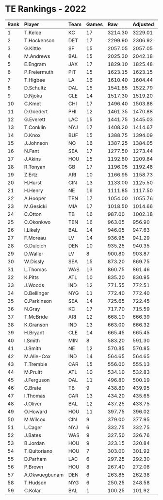 # TE Rankings - 2022

| Rank | Player        | Team | Games | Raw     | Adjusted | Difficulty | Avg/Game | Typical | Consistency | Trend    |
| :----| :-------------| :----| :-----| :-------| :--------| :----------| :--------| :-------| :-----------| :--------|
| 1    | T.Kelce       | KC   | 17    | 3214.30 | 3229.01  | 1.005      | 189.08   | 183.50  | 8/1/8       | +80.2%   |
| 2    | T.Hockenson   | DET  | 17    | 2299.90 | 2306.92  | 1.003      | 135.29   | 117.50  | 9/1/7       | +163.1%  |
| 3    | G.Kittle      | SF   | 15    | 2057.05 | 2057.05  | 1.000      | 137.14   | 142.50  | 9/0/6       | +210.8%  |
| 4    | M.Andrews     | BAL  | 15    | 2025.30 | 2042.18  | 1.008      | 135.02   | 152.50  | 10/0/5      | +213.0%  |
| 5    | E.Engram      | JAX  | 17    | 1829.10 | 1825.48  | 0.998      | 107.59   | 96.50   | 8/1/8       | +309.9%  |
| 6    | P.Freiermuth  | PIT  | 15    | 1623.15 | 1623.15  | 1.000      | 108.21   | 110.50  | 6/2/7       | +121.9%  |
| 7    | T.Higbee      | LA   | 16    | 1610.40 | 1604.44  | 0.996      | 100.65   | 100.50  | 7/2/7       | +230.4%  |
| 8    | D.Schultz     | DAL  | 15    | 1541.85 | 1522.79  | 0.988      | 102.79   | 105.50  | 8/1/6       | +252.8%  |
| 9    | D.Njoku       | CLE  | 14    | 1517.30 | 1519.20  | 1.001      | 108.38   | 96.50   | 6/1/7       | +198.4%  |
| 10   | C.Kmet        | CHI  | 17    | 1496.40 | 1503.88  | 1.005      | 88.02    | 79.50   | 9/1/7       | +197.2%  |
| 11   | D.Goedert     | PHI  | 12    | 1461.35 | 1470.88  | 1.007      | 121.78   | 120.00  | 6/1/5       | +69.1%   |
| 12   | G.Everett     | LAC  | 15    | 1441.75 | 1445.03  | 1.002      | 96.12    | 100.00  | 7/3/5       | +95.2%   |
| 13   | T.Conklin     | NYJ  | 17    | 1408.20 | 1414.67  | 1.005      | 82.84    | 77.50   | 8/1/8       | +262.2%  |
| 14   | D.Knox        | BUF  | 15    | 1388.75 | 1394.09  | 1.004      | 92.58    | 94.00   | 9/0/6       | +153.7%  |
| 15   | J.Johnson     | NO   | 16    | 1387.25 | 1384.05  | 0.998      | 86.70    | 82.50   | 8/0/8       | +303.3%  |
| 16   | N.Fant        | SEA  | 17    | 1277.50 | 1273.44  | 0.997      | 75.15    | 70.00   | 8/3/6       | +139.6%  |
| 17   | J.Akins       | HOU  | 15    | 1192.80 | 1209.84  | 1.014      | 79.52    | 73.50   | 8/1/6       | +258.5%  |
| 18   | R.Tonyan      | GB   | 17    | 1196.05 | 1192.48  | 0.997      | 70.36    | 63.00   | 7/2/8       | +186.5%  |
| 19   | Z.Ertz        | ARI  | 10    | 1166.95 | 1158.73  | 0.993      | 116.70   | 124.00  | 3/2/5       | INACTIVE |
| 20   | H.Hurst       | CIN  | 13    | 1133.00 | 1125.50  | 0.993      | 87.15    | 83.50   | 5/2/6       | +126.8%  |
| 21   | H.Henry       | NE   | 16    | 1111.85 | 1117.50  | 1.005      | 69.49    | 71.50   | 9/0/7       | +276.1%  |
| 22   | A.Hooper      | TEN  | 17    | 1054.00 | 1055.76  | 1.002      | 62.00    | 57.00   | 8/1/8       | +219.5%  |
| 23   | M.Gesicki     | MIA  | 17    | 1018.50 | 1014.66  | 0.996      | 59.91    | 56.00   | 10/1/6      | +623.8%  |
| 24   | C.Otton       | TB   | 16    | 987.00  | 1002.18  | 1.015      | 61.69    | 71.00   | 10/1/5      | +291.3%  |
| 25   | C.Okonkwo     | TEN  | 16    | 963.05  | 956.90   | 0.994      | 60.19    | 68.00   | 9/1/6       | +398.2%  |
| 26   | I.Likely      | BAL  | 14    | 946.05  | 947.63   | 1.002      | 67.58    | 59.50   | 7/1/6       | +386.4%  |
| 27   | F.Moreau      | LV   | 14    | 936.95  | 941.29   | 1.005      | 66.92    | 66.00   | 6/2/6       | +144.7%  |
| 28   | G.Dulcich     | DEN  | 10    | 935.25  | 940.35   | 1.005      | 93.53    | 85.00   | 4/0/6       | +162.9%  |
| 29   | D.Waller      | LV   | 8     | 900.80  | 903.87   | 1.003      | 112.60   | 115.00  | 4/0/4       | +99.0%   |
| 30   | W.Dissly      | SEA  | 15    | 873.20  | 869.75   | 0.996      | 58.21    | 59.50   | 10/1/4      | +166.1%  |
| 31   | L.Thomas      | WAS  | 13    | 860.75  | 861.46   | 1.001      | 66.21    | 68.50   | 7/0/6       | +259.8%  |
| 32   | K.Pitts       | ATL  | 10    | 835.20  | 830.95   | 0.995      | 83.52    | 75.00   | 6/0/4       | INACTIVE |
| 33   | J.Woods       | IND  | 12    | 771.55  | 772.51   | 1.001      | 64.30    | 65.50   | 8/0/4       | +288.8%  |
| 34   | D.Bellinger   | NYG  | 11    | 772.40  | 772.40   | 1.000      | 70.22    | 68.00   | 5/0/6       | +128.9%  |
| 35   | C.Parkinson   | SEA  | 14    | 725.65  | 722.45   | 0.996      | 51.83    | 48.00   | 8/0/6       | +279.5%  |
| 36   | N.Gray        | KC   | 17    | 717.70  | 715.59   | 0.997      | 42.22    | 40.50   | 9/2/6       | +141.7%  |
| 37   | T.McBride     | ARI  | 12    | 668.10  | 666.39   | 0.997      | 55.68    | 46.00   | 5/0/7       | +546.1%  |
| 38   | K.Granson     | IND  | 13    | 663.00  | 666.32   | 1.005      | 51.00    | 49.00   | 7/0/6       | INACTIVE |
| 39   | H.Bryant      | CLE  | 14    | 665.45  | 665.45   | 1.000      | 47.53    | 48.50   | 9/0/5       | +156.6%  |
| 40   | I.Smith       | MIN  | 8     | 583.20  | 591.30   | 1.014      | 72.90    | 80.00   | 5/0/3       | +131.5%  |
| 41   | J.Smith       | NE   | 12    | 570.85  | 570.85   | 1.000      | 47.57    | 48.50   | 5/1/6       | +166.7%  |
| 42   | M.Alie-Cox    | IND  | 14    | 564.65  | 564.65   | 1.000      | 40.33    | 27.50   | 9/0/5       | +476.5%  |
| 43   | T.Tremble     | CAR  | 15    | 556.00  | 555.13   | 0.998      | 37.07    | 41.00   | 8/1/6       | +756.8%  |
| 44   | M.Pruitt      | ATL  | 10    | 534.10  | 532.83   | 0.998      | 53.41    | 50.50   | 5/0/5       | +291.8%  |
| 45   | J.Ferguson    | DAL  | 11    | 496.80  | 500.19   | 1.007      | 45.16    | 40.00   | 7/1/3       | +272.2%  |
| 46   | C.Brate       | TB   | 9     | 438.80  | 439.95   | 1.003      | 48.76    | 40.00   | 3/2/4       | INACTIVE |
| 47   | I.Thomas      | CAR  | 13    | 434.20  | 435.65   | 1.003      | 33.40    | 33.00   | 7/1/5       | +116.6%  |
| 48   | J.Oliver      | BAL  | 12    | 437.25  | 433.75   | 0.992      | 36.44    | 24.50   | 7/0/5       | +890.0%  |
| 49   | O.Howard      | HOU  | 11    | 397.75  | 396.02   | 0.996      | 36.16    | 26.00   | 5/1/5       | +811.6%  |
| 50   | M.Wilcox      | CIN  | 9     | 379.00  | 377.95   | 0.997      | 42.11    | 28.00   | 5/1/3       | +241.1%  |
| 51   | L.Cager       | NYJ  | 6     | 332.75  | 332.75   | 1.000      | 55.46    | 42.00   | 3/0/3       | +622.5%  |
| 52   | J.Bates       | WAS  | 9     | 327.50  | 326.76   | 0.998      | 36.39    | 36.00   | 5/0/4       | INACTIVE |
| 53   | B.Jordan      | HOU  | 9     | 323.15  | 320.84   | 0.993      | 35.91    | 31.00   | 4/1/4       | +190.3%  |
| 54   | T.Quitoriano  | HOU  | 7     | 303.00  | 301.92   | 0.996      | 43.29    | 37.50   | 3/0/4       | +1380.0% |
| 55   | D.Parham      | LAC  | 6     | 297.25  | 292.30   | 0.983      | 49.54    | 45.00   | 2/0/4       | +179.5%  |
| 56   | P.Brown       | HOU  | 8     | 267.40  | 272.08   | 1.017      | 33.42    | 42.50   | 4/1/3       | INACTIVE |
| 57   | A.Okwuegbunam | DEN  | 6     | 263.85  | 262.38   | 0.994      | 43.98    | 48.50   | 4/0/2       | +916.0%  |
| 58   | T.Hudson      | NYG  | 6     | 250.25  | 248.58   | 0.993      | 41.71    | 39.00   | 3/0/3       | INACTIVE |
| 59   | C.Kolar       | BAL  | 1     | 100.25  | 101.92   | 1.017      | 100.25   | 99.00   | 0/1/0       | N/A      |

